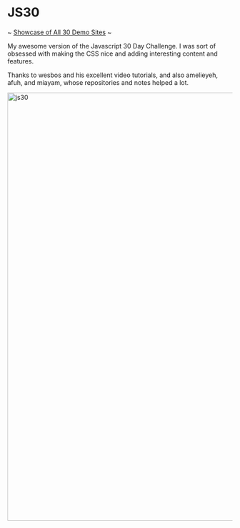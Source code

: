 # JS30 

~ [Showcase of All 30 Demo Sites](https://dokinqs.github.io/JS30/) ~

My awesome version of the Javascript 30 Day Challenge. 
I was sort of obsessed with making the CSS nice and adding interesting content and features.

Thanks to wesbos and his excellent video tutorials, and also amelieyeh, afuh, and miayam, whose repositories and notes helped a lot. 

<img width="960" alt="js30" src="https://user-images.githubusercontent.com/22225317/34317997-6f4d6708-e78a-11e7-9bd2-688080611aa9.png">